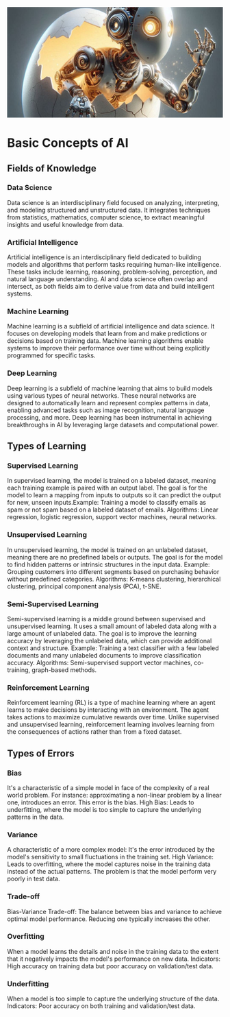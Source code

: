 <img src="https://github.com/joaopaulo-souza/Introduction-to-AI/blob/master/Images/egg-robot.jpeg" width="900">

<h1>Basic Concepts of AI</h1>

<h2>Fields of Knowledge</h2>

<h3>Data Science</h3>
Data science is an interdisciplinary field focused on analyzing, interpreting, and modeling structured and unstructured data. It integrates techniques from statistics, mathematics, computer science, to extract meaningful insights and useful knowledge from data.

<h3>Artificial Intelligence</h3>
Artificial intelligence is an interdisciplinary field dedicated to building models and algorithms that perform tasks requiring human-like intelligence. These tasks include learning, reasoning, problem-solving, perception, and natural language understanding. AI and data science often overlap and intersect, as both fields aim to derive value from data and build intelligent systems.

<h3>Machine Learning</h3>
Machine learning is a subfield of artificial intelligence and data science. It focuses on developing models that learn from and make predictions or decisions based on training data. Machine learning algorithms enable systems to improve their performance over time without being explicitly programmed for specific tasks.

<h3>Deep Learning</h3>
Deep learning is a subfield of machine learning that aims to build models using various types of neural networks. These neural networks are designed to automatically learn and represent complex patterns in data, enabling advanced tasks such as image recognition, natural language processing, and more. Deep learning has been instrumental in achieving breakthroughs in AI by leveraging large datasets and computational power.

<h2>Types of Learning</h2>

<h3>Supervised Learning</h3>
In supervised learning, the model is trained on a labeled dataset, meaning each training example is paired with an output label. The goal is for the model to learn a mapping from inputs to outputs so it can predict the output for new, unseen inputs.Example: Training a model to classify emails as spam or not spam based on a labeled dataset of emails. Algorithms: Linear regression, logistic regression, support vector machines, neural networks.

<h3>Unsupervised Learning</h3>
In unsupervised learning, the model is trained on an unlabeled dataset, meaning there are no predefined labels or outputs. The goal is for the model to find hidden patterns or intrinsic structures in the input data. Example: Grouping customers into different segments based on purchasing behavior without predefined categories. Algorithms: K-means clustering, hierarchical clustering, principal component analysis (PCA), t-SNE.

<h3>Semi-Supervised Learning</h3>
Semi-supervised learning is a middle ground between supervised and unsupervised learning. It uses a small amount of labeled data along with a large amount of unlabeled data. The goal is to improve the learning accuracy by leveraging the unlabeled data, which can provide additional context and structure. Example: Training a text classifier with a few labeled documents and many unlabeled documents to improve classification accuracy. Algorithms: Semi-supervised support vector machines, co-training, graph-based methods.

<h3>Reinforcement Learning</h3>
Reinforcement learning (RL) is a type of machine learning where an agent learns to make decisions by interacting with an environment. The agent takes actions to maximize cumulative rewards over time. Unlike supervised and unsupervised learning, reinforcement learning involves learning from the consequences of actions rather than from a fixed dataset.

<h2>Types of Errors</h2>

<h3>Bias</h3>
It's a characteristic of a simple model in face of the complexity of a real world problem. For instance: approximating a non-linear problem by a linear one, introduces an error. This error is the bias.   
High Bias: Leads to underfitting, where the model is too simple to capture the underlying patterns in the data.

<h3>Variance</h3>
A characteristic of a more complex model: It's the error introduced by the model's sensitivity to small fluctuations in the training set.
High Variance: Leads to overfitting, where the model captures noise in the training data instead of the actual patterns. The problem is that the model perform very poorly in test data. 


<h3>Trade-off</h3>
Bias-Variance Trade-off: The balance between bias and variance to achieve optimal model performance. Reducing one typically increases the other.


<h3>Overfitting</h3>
When a model learns the details and noise in the training data to the extent that it negatively impacts the model's performance on new data.
Indicators: High accuracy on training data but poor accuracy on validation/test data.


<h3>Underfitting</h3>
When a model is too simple to capture the underlying structure of the data.
Indicators: Poor accuracy on both training and validation/test data.